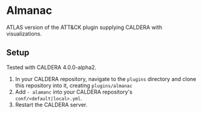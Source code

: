 # Almanac

ATLAS version of the ATT&CK plugin supplying CALDERA with visualizations.

## Setup

Tested with CALDERA 4.0.0-alpha2.

1. In your CALDERA repository, navigate to the `plugins` directory and clone this repository into it, creating `plugins/almanac`
2.  Add `- alamanc` into your CALDERA repository's `conf/<default|local>.yml`.
3. Restart the CALDERA server.
